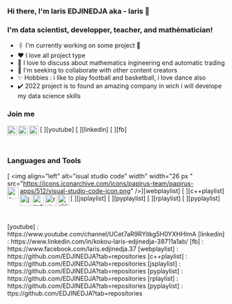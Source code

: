 ### Hi there, I'm laris EDJINEDJA aka - laris 👋

### I'm data scientist, developper, teacher, and mathématician!

* 🖇️ I'm currently working on some project 🤣
* ♥️  I love all project type 
* 🌱 I love to discuss about mathematics ingineering end automatic trading
* 🤝 I'm seeking to collaborate with other content creators
* ✨ Hobbies : i like to play  football and basketball, i love dance also
* ✔️ 2022 project is to found an amazing company in wich i will develope my data science skills

### Join me

[ <img align="left"  alt="automaticall" width="22 px "  src="https://seeklogo.net/wp-content/uploads/2020/03/YouTube-icon-SVG.png"/>][youtube]
[ <img align="left"  alt="EDJINEDJA" width="22 px "  src="https://th.bing.com/th/id/OIP.zAJZfGEEfJgc9TXyvmaNBwHaHa?pid=ImgDet&rs=1"/>][linkedin]
[ <img align="left"  alt="EDJINEDJA" width="22 px "  src="https://th.bing.com/th/id/R.474b5da11cc41d790563ef47f49a79c7?rik=m0cZbfb4q8X27w&pid=ImgRaw&r=0"/>][fb]

<br />

### Languages and Tools

[ <img align="left"  alt="isual studio code" width" width="26 px "  src="https://icons.iconarchive.com/icons/papirus-team/papirus-apps/512/visual-studio-code-icon.png" />][webplaylist]
[ <img align="left"  alt="c++" width="26 px "  src="https://www.freeiconspng.com/uploads/dev-visual-c-plus-plus-logo-icon-11.png" />][c++playlist]
[ <img align="left"  alt="javascript" width="26 px "  src="https://cdn3.iconfinder.com/data/icons/muksis/128/js-512.png" />][jsplaylist]
[ <img align="left"  alt="python" width="26 px "  src="https://th.bing.com/th/id/OIP.M4xENXCXlHvUzYUlxPSLmwHaHa?pid=ImgDet&rs=1" />][pyplaylist]
[ <img align="left"  alt="r studio" width="26 px "  src="https://th.bing.com/th/id/R.e208fda7e2ff974949d8dbb12099acbf?rik=Ms%2b4%2fjleEr9N%2fA&pid=ImgRaw&r=0" />][rplaylist]
[ <img align="left"  alt="sklearn" width="26 px "  src="https://miro.medium.com/max/1200/0*y1dQgNrQ8FyVQ8Rm.png" />][pyplaylist]

<br />
<br />
[youtube] : https://www.youtube.com/channel/UCet7aR9RYitkg5H0YXHHlmA
[linkedin] : https://www.linkedin.com/in/kokou-laris-edjinedja-38711a1ab/
[fb] : https://www.facebook.com/laris.edjinedja.37
[webplaylist] : https://github.com/EDJINEDJA?tab=repositories
[c++playlist] : https://github.com/EDJINEDJA?tab=repositories
[jsplaylist] : https://github.com/EDJINEDJA?tab=repositories
[pyplaylist] : https://github.com/EDJINEDJA?tab=repositories
[rplaylist] : https://github.com/EDJINEDJA?tab=repositories
[pyplaylist] : ttps://github.com/EDJINEDJA?tab=repositories



